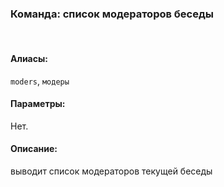 ### **Команда: список модераторов беседы**
<br>

#### **Алиасы**:
`moders`, `модеры`


#### **Параметры**:
Нет.


#### **Описание**:
выводит список модераторов текущей беседы
